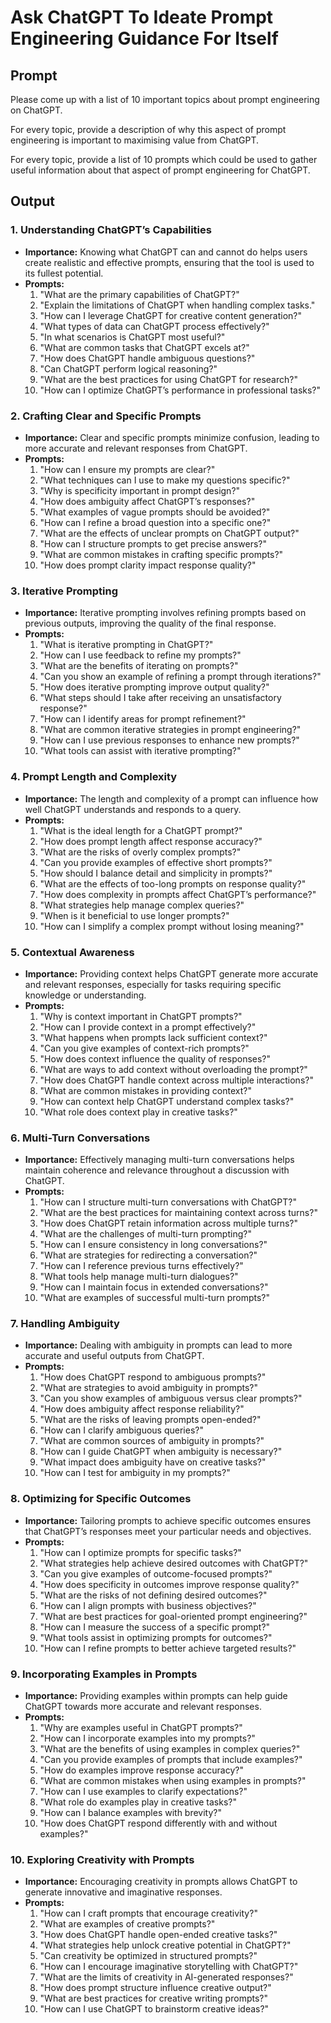# Ask ChatGPT To Ideate Prompt Engineering Guidance For Itself

## Prompt

Please come up with a list of 10 important topics about prompt engineering on ChatGPT.

For every topic, provide a description of why this aspect of prompt engineering is important to maximising value from ChatGPT.

For every topic, provide a list of 10 prompts which could be used to gather useful information about that aspect of prompt engineering for ChatGPT.

## Output

### 1. **Understanding ChatGPT’s Capabilities**
   - **Importance:** Knowing what ChatGPT can and cannot do helps users create realistic and effective prompts, ensuring that the tool is used to its fullest potential.
   - **Prompts:**
     1. "What are the primary capabilities of ChatGPT?"
     2. "Explain the limitations of ChatGPT when handling complex tasks."
     3. "How can I leverage ChatGPT for creative content generation?"
     4. "What types of data can ChatGPT process effectively?"
     5. "In what scenarios is ChatGPT most useful?"
     6. "What are common tasks that ChatGPT excels at?"
     7. "How does ChatGPT handle ambiguous questions?"
     8. "Can ChatGPT perform logical reasoning?"
     9. "What are the best practices for using ChatGPT for research?"
     10. "How can I optimize ChatGPT’s performance in professional tasks?"

### 2. **Crafting Clear and Specific Prompts**
   - **Importance:** Clear and specific prompts minimize confusion, leading to more accurate and relevant responses from ChatGPT.
   - **Prompts:**
     1. "How can I ensure my prompts are clear?"
     2. "What techniques can I use to make my questions specific?"
     3. "Why is specificity important in prompt design?"
     4. "How does ambiguity affect ChatGPT’s responses?"
     5. "What examples of vague prompts should be avoided?"
     6. "How can I refine a broad question into a specific one?"
     7. "What are the effects of unclear prompts on ChatGPT output?"
     8. "How can I structure prompts to get precise answers?"
     9. "What are common mistakes in crafting specific prompts?"
     10. "How does prompt clarity impact response quality?"

### 3. **Iterative Prompting**
   - **Importance:** Iterative prompting involves refining prompts based on previous outputs, improving the quality of the final response.
   - **Prompts:**
     1. "What is iterative prompting in ChatGPT?"
     2. "How can I use feedback to refine my prompts?"
     3. "What are the benefits of iterating on prompts?"
     4. "Can you show an example of refining a prompt through iterations?"
     5. "How does iterative prompting improve output quality?"
     6. "What steps should I take after receiving an unsatisfactory response?"
     7. "How can I identify areas for prompt refinement?"
     8. "What are common iterative strategies in prompt engineering?"
     9. "How can I use previous responses to enhance new prompts?"
     10. "What tools can assist with iterative prompting?"

### 4. **Prompt Length and Complexity**
   - **Importance:** The length and complexity of a prompt can influence how well ChatGPT understands and responds to a query.
   - **Prompts:**
     1. "What is the ideal length for a ChatGPT prompt?"
     2. "How does prompt length affect response accuracy?"
     3. "What are the risks of overly complex prompts?"
     4. "Can you provide examples of effective short prompts?"
     5. "How should I balance detail and simplicity in prompts?"
     6. "What are the effects of too-long prompts on response quality?"
     7. "How does complexity in prompts affect ChatGPT’s performance?"
     8. "What strategies help manage complex queries?"
     9. "When is it beneficial to use longer prompts?"
     10. "How can I simplify a complex prompt without losing meaning?"

### 5. **Contextual Awareness**
   - **Importance:** Providing context helps ChatGPT generate more accurate and relevant responses, especially for tasks requiring specific knowledge or understanding.
   - **Prompts:**
     1. "Why is context important in ChatGPT prompts?"
     2. "How can I provide context in a prompt effectively?"
     3. "What happens when prompts lack sufficient context?"
     4. "Can you give examples of context-rich prompts?"
     5. "How does context influence the quality of responses?"
     6. "What are ways to add context without overloading the prompt?"
     7. "How does ChatGPT handle context across multiple interactions?"
     8. "What are common mistakes in providing context?"
     9. "How can context help ChatGPT understand complex tasks?"
     10. "What role does context play in creative tasks?"

### 6. **Multi-Turn Conversations**
   - **Importance:** Effectively managing multi-turn conversations helps maintain coherence and relevance throughout a discussion with ChatGPT.
   - **Prompts:**
     1. "How can I structure multi-turn conversations with ChatGPT?"
     2. "What are the best practices for maintaining context across turns?"
     3. "How does ChatGPT retain information across multiple turns?"
     4. "What are the challenges of multi-turn prompting?"
     5. "How can I ensure consistency in long conversations?"
     6. "What are strategies for redirecting a conversation?"
     7. "How can I reference previous turns effectively?"
     8. "What tools help manage multi-turn dialogues?"
     9. "How can I maintain focus in extended conversations?"
     10. "What are examples of successful multi-turn prompts?"

### 7. **Handling Ambiguity**
   - **Importance:** Dealing with ambiguity in prompts can lead to more accurate and useful outputs from ChatGPT.
   - **Prompts:**
     1. "How does ChatGPT respond to ambiguous prompts?"
     2. "What are strategies to avoid ambiguity in prompts?"
     3. "Can you show examples of ambiguous versus clear prompts?"
     4. "How does ambiguity affect response reliability?"
     5. "What are the risks of leaving prompts open-ended?"
     6. "How can I clarify ambiguous queries?"
     7. "What are common sources of ambiguity in prompts?"
     8. "How can I guide ChatGPT when ambiguity is necessary?"
     9. "What impact does ambiguity have on creative tasks?"
     10. "How can I test for ambiguity in my prompts?"

### 8. **Optimizing for Specific Outcomes**
   - **Importance:** Tailoring prompts to achieve specific outcomes ensures that ChatGPT’s responses meet your particular needs and objectives.
   - **Prompts:**
     1. "How can I optimize prompts for specific tasks?"
     2. "What strategies help achieve desired outcomes with ChatGPT?"
     3. "Can you give examples of outcome-focused prompts?"
     4. "How does specificity in outcomes improve response quality?"
     5. "What are the risks of not defining desired outcomes?"
     6. "How can I align prompts with business objectives?"
     7. "What are best practices for goal-oriented prompt engineering?"
     8. "How can I measure the success of a specific prompt?"
     9. "What tools assist in optimizing prompts for outcomes?"
     10. "How can I refine prompts to better achieve targeted results?"

### 9. **Incorporating Examples in Prompts**
   - **Importance:** Providing examples within prompts can help guide ChatGPT towards more accurate and relevant responses.
   - **Prompts:**
     1. "Why are examples useful in ChatGPT prompts?"
     2. "How can I incorporate examples into my prompts?"
     3. "What are the benefits of using examples in complex queries?"
     4. "Can you provide examples of prompts that include examples?"
     5. "How do examples improve response accuracy?"
     6. "What are common mistakes when using examples in prompts?"
     7. "How can I use examples to clarify expectations?"
     8. "What role do examples play in creative tasks?"
     9. "How can I balance examples with brevity?"
     10. "How does ChatGPT respond differently with and without examples?"

### 10. **Exploring Creativity with Prompts**
   - **Importance:** Encouraging creativity in prompts allows ChatGPT to generate innovative and imaginative responses.
   - **Prompts:**
     1. "How can I craft prompts that encourage creativity?"
     2. "What are examples of creative prompts?"
     3. "How does ChatGPT handle open-ended creative tasks?"
     4. "What strategies help unlock creative potential in ChatGPT?"
     5. "Can creativity be optimized in structured prompts?"
     6. "How can I encourage imaginative storytelling with ChatGPT?"
     7. "What are the limits of creativity in AI-generated responses?"
     8. "How does prompt structure influence creative output?"
     9. "What are best practices for creative writing prompts?"
     10. "How can I use ChatGPT to brainstorm creative ideas?"

